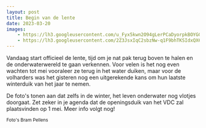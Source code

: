 ```yaml
---
layout: post
title: Begin van de lente
date: 2023-03-20
images:
    - https://lh3.googleusercontent.com/u_Fyx5kwn2O94gLerPCaDyorpkBOYGGWblO7d8QzWoIKl_mr8DgL53ElP_SGU3Pepn42St_DX5irb5i4kPhqqLmlAek6wZYp9JJ9cdmZTUNBBRnK3ZvC22FQgWLs8geHaJXRRyl5mOM
    - https://lh3.googleusercontent.com/2Z3JsxIqC2sbzNw-q1F9bhTKSIdxQX69MI2N1QKTHPLhBRdZB9fFOMRC21TbtxtAYUCEaNdfGrNCv4LJ-UJg3Hup6JAV0NcIl8ZF4sG-Cgx1wmQxYMfs5kDE7IvAiPxeIJ3rOdvNbrw
---
```

Vandaag start officieel de lente, tijd om je nat pak terug boven te halen en de onderwaterwereld te gaan
verkennen. Voor velen is het nog even wachten tot mei vooraleer ze terug in het water duiken, maar voor de
volharders was het gisteren nog een uitgerekende kans om hun laatste winterduik van het jaar te nemen.

De foto's tonen aan dat zelfs in de winter, het leven onderwater nog vlotjes doorgaat. Zet zeker in je agenda
dat de openingsduik van het VDC zal plaatsvinden op 1 mei. Meer info volgt nog!

<small>Foto's Bram Pellens</small>
